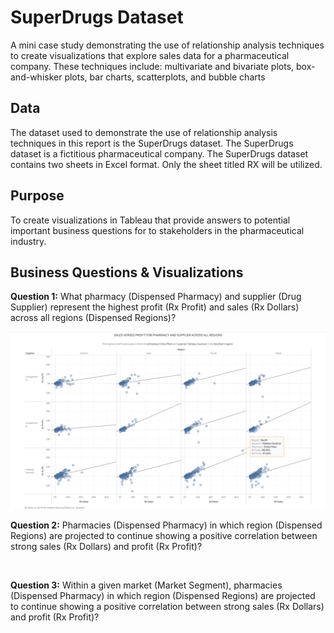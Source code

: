 # SuperDrugs Dataset
A mini case study demonstrating the use of relationship analysis techniques to create visualizations that explore sales data for a pharmaceutical company. These techniques include: multivariate and bivariate plots, box-and-whisker plots, bar charts, scatterplots, and bubble charts

## Data
The dataset used to demonstrate the use of relationship analysis techniques in this report is the SuperDrugs dataset. The SuperDrugs dataset is a fictitious pharmaceutical company. The SuperDrugs dataset contains two sheets in Excel format. Only the sheet titled RX will be utilized.

## Purpose
To create visualizations in Tableau that provide answers to potential important business questions for to stakeholders in the pharmaceutical industry.

## Business Questions & Visualizations

**Question 1:** What pharmacy (Dispensed Pharmacy) and supplier (Drug Supplier) represent the highest profit (Rx Profit) and sales (Rx Dollars) across all regions (Dispensed Regions)?

![](https://github.com/martell-n-tardy/Data-Visualization/blob/main/SuperDrugs%20Dataset/Dashboards/Question1.png)

**Question 2:** Pharmacies (Dispensed Pharmacy) in which region (Dispensed Regions) are projected to continue showing a positive correlation between strong sales (Rx Dollars) and profit (Rx Profit)?

![]()

**Question 3:** Within a given market (Market Segment), pharmacies (Dispensed Pharmacy) in which region (Dispensed Regions) are projected to continue showing a positive correlation between strong sales (Rx Dollars) and profit (Rx Profit)?

![]()
